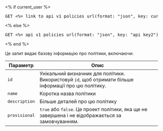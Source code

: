 <% if current_user %>
<pre>GET <%= link_to api_v1_policies_url(format: "json", key: current_user.api_key), api_v1_policies_url(format: "json", key: current_user.api_key) %></pre>
<% else %>
<pre>GET <%= api_v1_policies_url(format: "json", key: "api_key2").gsub("api_key2", "[api_key]") %></pre>
<% end %>

Це запит видає базову інформацію про політики, включаючи:

Параметр      | Опис
------------- | -----------------------------------------------------------
`id`          | Унікальний визначник для політики. Використовуй `id`, щоб отримати більше інформації про цю політику. 
`name`        | Коротка назва політики
`description` | Більше деталей про цю політику
`provisional` | `true` або `false`. Це проект політики, яка ще не завершена і не відображається за замовчуванням.
